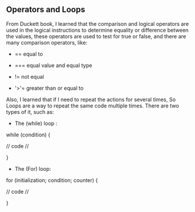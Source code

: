 ## Operators and Loops

From Duckett book, I learned that the comparison and logical operators are used in the logical instructions to determine equality or difference between the values, these operators are used to test for true or false, and there are many comparison operators, like:  

- ==    equal to

- ===   equal value and equal type

- !=    not equal

- '>'=    greater than or equal to

Also, I learned that if I need to repeat the actions for several times, So Loops are a way to repeat the same code multiple times. There are two types of it, such as:  

- The (while) loop :

 while (condition) {  

 // code //  

  }

- The (For) loop:  

for (initialization; condition; counter) {

 // code  //

 }
